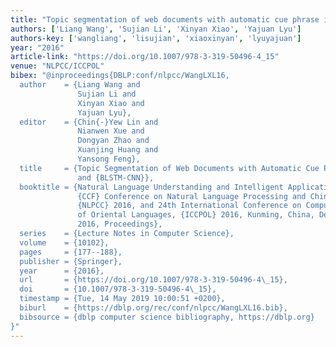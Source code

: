 ```yaml
---
title: "Topic segmentation of web documents with automatic cue phrase identification and BLSTM-CNN"
authors: ['Liang Wang', 'Sujian Li', 'Xinyan Xiao', 'Yajuan Lyu']
authors-key: ['wangliang', 'lisujian', 'xiaoxinyan', 'lyuyajuan']
year: "2016"
article-link: "https://doi.org/10.1007/978-3-319-50496-4_15"
venue: "NLPCC/ICCPOL"
bibex: "@inproceedings{DBLP:conf/nlpcc/WangLXL16,
  author    = {Liang Wang and
               Sujian Li and
               Xinyan Xiao and
               Yajuan Lyu},
  editor    = {Chin{-}Yew Lin and
               Nianwen Xue and
               Dongyan Zhao and
               Xuanjing Huang and
               Yansong Feng},
  title     = {Topic Segmentation of Web Documents with Automatic Cue Phrase Identification
               and {BLSTM-CNN}},
  booktitle = {Natural Language Understanding and Intelligent Applications - 5th
               {CCF} Conference on Natural Language Processing and Chinese Computing,
               {NLPCC} 2016, and 24th International Conference on Computer Processing
               of Oriental Languages, {ICCPOL} 2016, Kunming, China, December 2-6,
               2016, Proceedings},
  series    = {Lecture Notes in Computer Science},
  volume    = {10102},
  pages     = {177--188},
  publisher = {Springer},
  year      = {2016},
  url       = {https://doi.org/10.1007/978-3-319-50496-4\_15},
  doi       = {10.1007/978-3-319-50496-4\_15},
  timestamp = {Tue, 14 May 2019 10:00:51 +0200},
  biburl    = {https://dblp.org/rec/conf/nlpcc/WangLXL16.bib},
  bibsource = {dblp computer science bibliography, https://dblp.org}
}"
---
```

